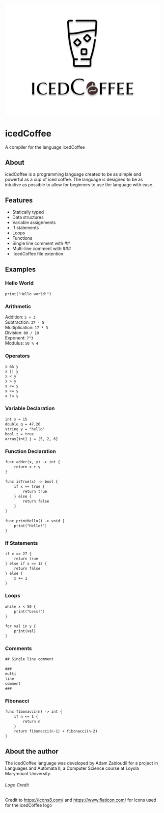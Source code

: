 ![icedCoffee](/docs/icedCoffeeLogo.png)

# icedCoffee

A compiler for the language icedCoffee

## About

icedCoffee is a programming language created to be as simple and powerful as a cup of iced coffee. The language is designed to be as intuitive as possible to allow for beginners to use the language with ease.

## Features

- Statically typed
- Data structures
- Variable assignments
- If statements
- Loops
- Functions
- Single line comment with ##
- Multi-line comment with ###
- .icedCoffee file extention

## Examples

### Hello World
```
print("Hello world!")
```

### Arithmetic
Addition: `5 + 3`
\
Subtraction: `37 - 5`
\
Multiplication: `17 * 3`
\
Division: `80 / 10`
\
Exponent: `7^3`
\
Modulus: `50 % 4`

### Operators
```
x && y
x || y
x < y
x > y
x <= y
x >= y
x != y
```

### Variable Declaration
```
int x = 15
double q = 47.26
string y = "hello"
bool z = true
array[int] j = [5, 2, 6]
```

### Function Declaration
```
func adder(x, y) -> int {
    return x + y
}

func isTrue(x) -> bool {
    if x == true {
        return true
    } else {
        return false
    }
}

func printHello() -> void {
    print("Hello!")
}
```

### If Statements
```
if x == 27 {
    return true
} else if x == 13 {
    return false
} else {
    x += 1
}
```

### Loops
```
while x < 50 {
    print("Less!")
}

for val in y {
    print(val)
}
```

### Comments
```
## Single line comment

### 
multi
line
comment
###
```

### Fibonacci
```
func fibonacci(n) -> int {
    if n <= 1 {
        return n
    }
    return fibonacci(n-1) + fibonacci(n-2)
}
```

## About the author

The icedCoffee language was developed by Adam Zabloudil for a project in Languages and Automata II, a Computer Science course at Loyola Marymount University.

###### Logo Credit

Credit to
https://icons8.com/
and
https://www.flaticon.com/
for icons used for the icedCoffee logo
